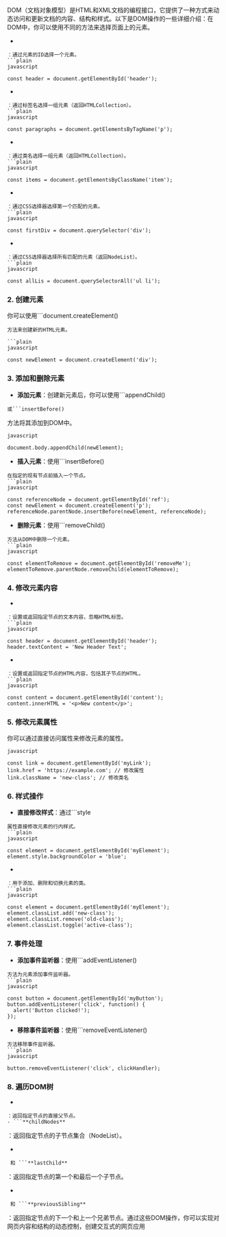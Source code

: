 
DOM（文档对象模型）是HTML和XML文档的编程接口，它提供了一种方式来动态访问和更新文档的内容、结构和样式。以下是DOM操作的一些详细介绍：
​
在DOM中，你可以使用不同的方法来选择页面上的元素。

- ```**document.getElementById(id)**
```
：通过元素的ID选择一个元素。
```plain
javascript

const header = document.getElementById('header');
```

- ```**document.getElementsByTagName(name)**
```
：通过标签名选择一组元素（返回HTMLCollection）。
```plain
javascript

const paragraphs = document.getElementsByTagName('p');
```

- ```**document.getElementsByClassName(name)**
```
：通过类名选择一组元素（返回HTMLCollection）。
```plain
javascript

const items = document.getElementsByClassName('item');
```

- ```**document.querySelector(selector)**
```
：通过CSS选择器选择第一个匹配的元素。
```plain
javascript

const firstDiv = document.querySelector('div');
```

- ```**document.querySelectorAll(selector)**
```
：通过CSS选择器选择所有匹配的元素（返回NodeList）。
```plain
javascript

const allLis = document.querySelectorAll('ul li');
```
### 2. 创建元素
你可以使用```document.createElement()
```
方法来创建新的HTML元素。

```plain
javascript

const newElement = document.createElement('div');
```
### 3. 添加和删除元素

- **添加元素**：创建新元素后，你可以使用```appendChild()
```
或```insertBefore()
```
方法将其添加到DOM中。
```plain
javascript

document.body.appendChild(newElement);
```

- **插入元素**：使用```insertBefore()
```
在指定的现有节点前插入一个节点。
```plain
javascript

const referenceNode = document.getElementById('ref');
const newElement = document.createElement('p');
referenceNode.parentNode.insertBefore(newElement, referenceNode);
```

- **删除元素**：使用```removeChild()
```
方法从DOM中删除一个元素。
```plain
javascript

const elementToRemove = document.getElementById('removeMe');
elementToRemove.parentNode.removeChild(elementToRemove);
```
### 4. 修改元素内容

- ```**textContent**
```
：设置或返回指定节点的文本内容，忽略HTML标签。
```plain
javascript

const header = document.getElementById('header');
header.textContent = 'New Header Text';
```

- ```**innerHTML**
```
：设置或返回指定节点的HTML内容，包括其子节点的HTML。
```plain
javascript

const content = document.getElementById('content');
content.innerHTML = '<p>New content</p>';
```
### 5. 修改元素属性
你可以通过直接访问属性来修改元素的属性。

```plain
javascript

const link = document.getElementById('myLink');
link.href = 'https://example.com'; // 修改属性
link.className = 'new-class'; // 修改类名
```
### 6. 样式操作

- **直接修改样式**：通过```style
```
属性直接修改元素的行内样式。
```plain
javascript

const element = document.getElementById('myElement');
element.style.backgroundColor = 'blue';
```

- ```**classList**
```
：用于添加、删除和切换元素的类。
```plain
javascript

const element = document.getElementById('myElement');
element.classList.add('new-class');
element.classList.remove('old-class');
element.classList.toggle('active-class');
```
### 7. 事件处理

- **添加事件监听器**：使用```addEventListener()
```
方法为元素添加事件监听器。
```plain
javascript

const button = document.getElementById('myButton');
button.addEventListener('click', function() {
  alert('Button clicked!');
});
```

- **移除事件监听器**：使用```removeEventListener()
```
方法移除事件监听器。
```plain
javascript

button.removeEventListener('click', clickHandler);
```
### 8. 遍历DOM树

- ```**parentNode**
```
：返回指定节点的直接父节点。
- ```**childNodes**
```
：返回指定节点的子节点集合（NodeList）。
- ```**firstChild**
```
 和 ```**lastChild**
```
：返回指定节点的第一个和最后一个子节点。
- ```**nextSibling**
```
 和 ```**previousSibling**
```
：返回指定节点的下一个和上一个兄弟节点。通过这些DOM操作，你可以实现对网页内容和结构的动态控制，创建交互式的网页应用

